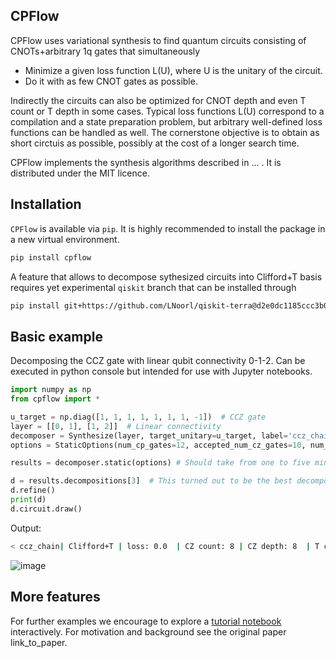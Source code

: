 ## CPFlow
CPFlow uses variational synthesis to find quantum circuits consisting of CNOTs+arbitrary 1q gates that simultaneously
- Minimize a given loss function L(U), where U is the unitary of the circuit.
- Do it with as few CNOT gates as possible.

Indirectly the circuits can also be optimized for CNOT depth and even T count or T depth in some cases. Typical loss functions L(U) correspond to a compilation and a state preparation problem, but arbitrary well-defined loss functions can be handled as well. The cornerstone objective is to obtain as short circtuis as possible, possibly at the cost of a longer search time.

CPFlow implements the synthesis algorithms  described in ... . It is distributed under the MIT licence.

## Installation
`CPFlow` is available via `pip`.  It is highly recommended to install the package in a new virtual environment.

```sh
pip install cpflow
```

A feature that allows to decompose sythesized circuits into Clifford+T basis requires yet experimental `qiskit` branch that can be installed through

```sh
pip install git+https://github.com/LNoorl/qiskit-terra@d2e0dc1185ccc3b0c9957e3d7d9bc610dede29d4
```

## Basic example
Decomposing the CCZ gate with linear qubit connectivity 0-1-2. Can be executed in python console but intended for use with Jupyter notebooks.

```python
import numpy as np
from cpflow import *

u_target = np.diag([1, 1, 1, 1, 1, 1, 1, -1])  # CCZ gate
layer = [[0, 1], [1, 2]]  # Linear connectivity
decomposer = Synthesize(layer, target_unitary=u_target, label='ccz_chain')
options = StaticOptions(num_cp_gates=12, accepted_num_cz_gates=10, num_samples=10)

results = decomposer.static(options) # Should take from one to five minutes.

d = results.decompositions[3]  # This turned out to be the best decomposition for refinement.
d.refine()
print(d)
d.circuit.draw()
```
Output:

```sh
< ccz_chain| Clifford+T | loss: 0.0  | CZ count: 8 | CZ depth: 8  | T count: 7 | T depth: 5 >
```
![image](https://user-images.githubusercontent.com/13020565/165085291-f566108b-66bf-4dc8-a9c9-dcd771ea64b8.png)

## More features
For further examples we encourage to explore a [tutorial notebook](https://github.com/idnm/cpflow/blob/master/CPFlow_tutorial.ipynb) interactively. For motivation and background see the original paper link_to_paper.
